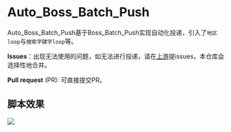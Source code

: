 # Auto_Boss_Batch_Push
Auto_Boss_Batch_Push基于Boss_Batch_Push实现自动化投递，引入了`地区loop`与`搜索字键字loop`等。

**Issues**：出现无法使用的问题，如无法进行投递，请在[上游](https://github.com/yangfeng20/boss_batch_push)提issues，本仓库会选择性地合并。

**Pull request** (PR): 可直接提交PR。

## 脚本效果
![](https://cdn.jsdelivr.net/gh/18476305640/typora@master/images/2024/10/30/1730255144332.png)
